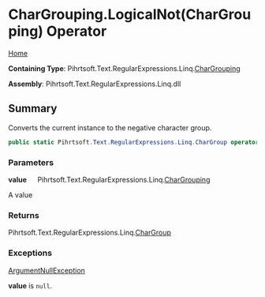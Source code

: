 # CharGrouping\.LogicalNot\(CharGrouping\) Operator

[Home](../../../../../../README.md)

**Containing Type**: Pihrtsoft\.Text\.RegularExpressions\.Linq\.[CharGrouping](../README.md)

**Assembly**: Pihrtsoft\.Text\.RegularExpressions\.Linq\.dll

## Summary

Converts the current instance to the negative character group\.

```csharp
public static Pihrtsoft.Text.RegularExpressions.Linq.CharGroup operator !(Pihrtsoft.Text.RegularExpressions.Linq.CharGrouping value)
```

### Parameters

**value** &emsp; Pihrtsoft\.Text\.RegularExpressions\.Linq\.[CharGrouping](../README.md)

A value

### Returns

Pihrtsoft\.Text\.RegularExpressions\.Linq\.[CharGroup](../../CharGroup/README.md)

### Exceptions

[ArgumentNullException](https://docs.microsoft.com/en-us/dotnet/api/system.argumentnullexception)

**value** is `null`\.


